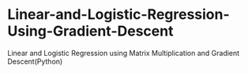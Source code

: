 # Linear-and-Logistic-Regression-Using-Gradient-Descent
Linear and Logistic Regression using Matrix Multiplication and Gradient Descent(Python)
